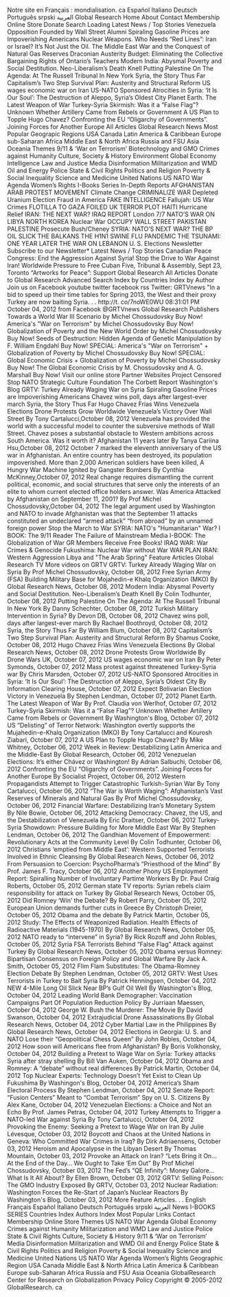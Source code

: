 Notre site en Français : mondialisation. ca Español Italiano Deutsch Português srpski العربية Global Research Home About Contact Membership Online Store Donate Search Loading Latest News / Top Stories Venezuela Opposition Founded by Wall Street Alumni Spiraling Gasoline Prices are Impoverishing Americans Nuclear Weapons. Who Needs “Red Lines”: Iran or Israel? It’s Not Just the Oil. The Middle East War and the Conquest of Natural Gas Reserves Draconian Austerity Budget: Eliminating the Collective Bargaining Rights of Ontario’s Teachers Modern India: Abysmal Poverty and Social Destitution. Neo-Liberalism’s Death Knell Putting Palestine On The Agenda: At The Russell Tribunal In New York Syria, the Story Thus Far Capitalism’s Two Step Survival Plan: Austerity and Structural Reform US wages economic war on Iran US-NATO Sponsored Atrocities in Syria: ‘It Is Our Soul’: The Destruction of Aleppo, Syria’s Oldest City Planet Earth. The Latest Weapon of War Turkey-Syria Skirmish: Was it a “False Flag”? Unknown Whether Artillery Came from Rebels or Government A US Plan to Topple Hugo Chavez? Confronting the EU “Oligarchy of Governments”. Joining Forces for Another Europe All Articles Global Research News Most Popular Geograpic Regions USA Canada Latin America & Caribbean Europe sub-Saharan Africa Middle East & North Africa Russia and FSU Asia Oceania Themes 9/11 & ‘War on Terrorism’ Biotechnology and GMO Crimes against Humanity Culture, Society & History Environment Global Economy Intelligence Law and Justice Media Disinformation Militarization and WMD Oil and Energy Police State & Civil Rights Politics and Religion Poverty & Social Inequality Science and Medicine United Nations US NATO War Agenda Women’s Rights I-Books Series In-Depth Reports AFGHANISTAN ARAB PROTEST MOVEMENT Climate Change CRIMINALIZE WAR Depleted Uranium Election Fraud in America FAKE INTELLIGENCE Fallujah: US War Crimes FLOTILLA TO GAZA FOILED UK TERROR PLOT HAITI Hurricane Relief IRAN: THE NEXT WAR? IRAQ REPORT London 7/7 NATO’S WAR ON LIBYA NORTH KOREA Nuclear War OCCUPY WALL STREET PAKISTAN PALESTINE Prosecute Bush/Cheney SYRIA: NATO’S NEXT WAR? THE BP OIL SLICK THE BALKANS THE H1N1 SWINE FLU PANDEMIC THE TSUNAMI: ONE YEAR LATER THE WAR ON LEBANON U. S. Elections Newsletter Subscribe to our Newsletter\* Latest News / Top Stories Canadian Peace Congress: End the Aggression Against Syria! Stop the Drive to War Against Iran! Worldwide Pressure to Free Cuban Five, Tribunal & Assembly, Sept 23, Toronto “Artworks for Peace”: Support Global Research All Articles Donate to Global Research Advanced Search Index by Countries Index by Author Join us on Facebook youtube twitter facebook rss Twitter: GRTVnews "In a bid to speed up their time tables for Spring 2013, the West and their proxy Turkey are now baiting Syria. . . http://t. co/7noWE0WU 08:31:01 PM October 04, 2012 from Facebook @GRTVnews Global Research Publishers Towards a World War III Scenario by Michel Chossudovsky Buy Now! America's "War on Terrorism" by Michel Chossudovsky Buy Now! Globalization of Poverty and the New World Order by Michel Chossudovsky Buy Now! Seeds of Destruction: Hidden Agenda of Genetic Manipulation by F. William Engdahl Buy Now! SPECIAL: America's "War on Terrorism" + Globalization of Poverty by Michel Chossudovsky Buy Now! SPECIAL: Global Economic Crisis + Globalization of Poverty by Michel Chossudovsky Buy Now! The Global Economic Crisis by M. Chossudovsky and A. G. Marshall Buy Now! Visit our online store Partner Websites Project Censored Stop NATO Strategic Culture Foundation The Corbett Report Washington's Blog GRTV: Turkey Already Waging War on Syria Spiraling Gasoline Prices are Impoverishing Americans Chavez wins poll, days after largest-ever march Syria, the Story Thus Far Hugo Chavez Frias Wins Venezuela Elections Drone Protests Grow Worldwide Venezuela’s Victory Over Wall Street By Tony Cartalucci,October 08, 2012 Venezuela has provided the world with a successful model to counter the subversive methods of Wall Street. Chavez poses a substantial obstacle to Western ambitions across South America. Was it worth it? Afghanistan 11 years later By Tanya Cariina Hsu,October 08, 2012 October 7 marked the eleventh anniversary of the US war in Afghanistan. An entire country has been destroyed, its population impoverished. More than 2,000 American soldiers have been killed, A Hungry War Machine Ignited by Gangster Bombers By Cynthia McKinney,October 07, 2012 Real change requires dismantling the current political, economic, and social structures that serve only the interests of an elite to whom current elected office holders answer. Was America Attacked by Afghanistan on September 11, 2001? By Prof Michel Chossudovsky,October 04, 2012 The legal argument used by Washington and NATO to invade Afghanistan was that the September 11 attacks constituted an undeclared “armed attack” “from abroad” by an unnamed foreign power Stop the March to War SYRIA: NATO's "Humanitarian" War? I BOOK: The 9/11 Reader The Failure of Mainstream Media I-BOOK: The Globalization of War GR Members Receive Free Books! IRAQ WAR: War Crimes & Genocide Fukushima: Nuclear War without War WAR PLAN IRAN: Western Aggression Libya and "The Arab Spring" Feature Articles Global Research TV More videos on GRTV GRTV: Turkey Already Waging War on Syria By Prof Michel Chossudovsky, October 08, 2012 Free Syrian Army (FSA) Building Military Base for Mojahedin-e Khalq Organization (MKO) By Global Research News, October 08, 2012 Modern India: Abysmal Poverty and Social Destitution. Neo-Liberalism’s Death Knell By Colin Todhunter, October 08, 2012 Putting Palestine On The Agenda: At The Russell Tribunal In New York By Danny Schechter, October 08, 2012 Turkish Military Intervention in Syria? By Devon DB, October 08, 2012 Chavez wins poll, days after largest-ever march By Rachael Boothroyd, October 08, 2012 Syria, the Story Thus Far By William Blum, October 08, 2012 Capitalism’s Two Step Survival Plan: Austerity and Structural Reform By Shamus Cooke, October 08, 2012 Hugo Chavez Frias Wins Venezuela Elections By Global Research News, October 08, 2012 Drone Protests Grow Worldwide By Drone Wars UK, October 07, 2012 US wages economic war on Iran By Peter Symonds, October 07, 2012 Mass protest against threatened Turkey-Syria war By Chris Marsden, October 07, 2012 US-NATO Sponsored Atrocities in Syria: ‘It Is Our Soul’: The Destruction of Aleppo, Syria’s Oldest City By Information Clearing House, October 07, 2012 Expect Bolivarian Election Victory in Venezuela By Stephen Lendman, October 07, 2012 Planet Earth. The Latest Weapon of War By Prof. Claudia von Werlhof, October 07, 2012 Turkey-Syria Skirmish: Was it a “False Flag”? Unknown Whether Artillery Came from Rebels or Government By Washington's Blog, October 07, 2012 US “Delisting” of Terror Network: Washington overtly supports the Mujahedin-e-Khalq Organization (MKO) By Tony Cartalucci and Kourosh Ziabari, October 07, 2012 A US Plan to Topple Hugo Chavez? By Mike Whitney, October 06, 2012 Week in Review: Destabilizing Latin America and the Middle-East By Global Research, October 06, 2012 Venezuelan Elections: It’s either Chávez or Washington! By Adrian Salbuchi, October 06, 2012 Confronting the EU “Oligarchy of Governments”. Joining Forces for Another Europe By Socialist Project, October 06, 2012 Western Propagandists Attempt to Trigger Catastrophic Turkish-Syrian War By Tony Cartalucci, October 06, 2012 “The War is Worth Waging”: Afghanistan’s Vast Reserves of Minerals and Natural Gas By Prof Michel Chossudovsky, October 06, 2012 Financial Warfare: Destabilizing Iran’s Monetary System By Nile Bowie, October 06, 2012 Attacking Democracy: Chavez, the US, and the Destabilization of Venezuela By Eric Draitser, October 06, 2012 Turkey-Syria Showdown: Pressure Building for More Middle East War By Stephen Lendman, October 06, 2012 The Gandhian Movement of Empowerment: Revolutionary Acts at the Community Level By Colin Todhunter, October 06, 2012 Christians ‘emptied from Middle East’: Western Supported Terrorists Involved in Ethnic Cleansing By Global Research News, October 06, 2012 From Persuasion to Coercion: PsychoPharma’s “Priesthood of the Mind” By Prof. James F. Tracy, October 06, 2012 Another Phony US Employment Report: Spiralling Number of Involuntary Partime Workers By Dr. Paul Craig Roberts, October 05, 2012 German state TV reports: Syrian rebels claim responsibility for attack on Turkey By Global Research News, October 05, 2012 Did Romney ‘Win’ the Debate? By Robert Parry, October 05, 2012 European Union demands further cuts in Greece By Christoph Dreier, October 05, 2012 Obama and the debate By Patrick Martin, October 05, 2012 Study: The Effects of Weaponized Radiation. Health Effects of Radioactive Materials (1945-1970) By Global Research News, October 05, 2012 NATO ready to “intervene” in Syria? By Rick Rozoff and John Robles, October 05, 2012 Syria FSA Terrorists Behind “False Flag” Attack against Turkey By Global Research News, October 05, 2012 Obama versus Romney: Bipartisan Consensus on Foreign Policy and Global Warfare By Jack A. Smith, October 05, 2012 Flim Flam Substitutes: The Obama-Romney Election Debate By Stephen Lendman, October 05, 2012 GRTV: West Uses Terrorists in Turkey to Bait Syria By Patrick Henningsen, October 04, 2012 NEW 4-Mile Long Oil Slick Near BP’s Gulf Oil Well By Washington's Blog, October 04, 2012 Leading World Bank Demographer: Vaccination Campaigns Part Of Population Reduction Policy By Jurriaan Maessen, October 04, 2012 George W. Bush the Murderer: The Movie By David Swanson, October 04, 2012 Extrajudicial Drone Assassinations By Global Research News, October 04, 2012 Cyber Martial Law in the Philippines By Global Research News, October 04, 2012 Elections in Georgia: U. S. and NATO Lose their “Geopolitical Chess Queen” By John Robles, October 04, 2012 How soon will Americans flee from Afghanistan? By Boris Volkhonsky, October 04, 2012 Building a Pretext to Wage War on Syria: Turkey attacks Syria after stray shelling By Bill Van Auken, October 04, 2012 Obama and Romney: A “debate” without real differences By Patrick Martin, October 04, 2012 Top Nuclear Experts: Technology Doesn’t Yet Exist to Clean Up Fukushima By Washingon's Blog, October 04, 2012 America’s Sham Electoral Process By Stephen Lendman, October 04, 2012 Senate Report: “Fusion Centers” Meant to “Combat Terrorism” Spy on U. S. Citizens By Alex Kane, October 04, 2012 Venezuelan Elections: a Choice and Not an Echo By Prof. James Petras, October 04, 2012 Turkey Attempts to Trigger a NATO-led War against Syria By Tony Cartalucci, October 04, 2012 Provoking the Enemy: Seeking a Pretext to Wage War on Iran By Julie Lévesque, October 03, 2012 Boycott and Chaos at the United Nations in Geneva: Who Committed War Crimes in Iraq? By Dirk Adriaensens, October 03, 2012 Heroism and Apocalypse in the Libyan Desert By Thomas Mountain, October 03, 2012 Provoke an Attack on Iran? “Lets Bring it On… At the End of the Day… We Ought to Take ‘Em Out” By Prof Michel Chossudovsky, October 03, 2012 The Fed’s “QE Infinity”: Money Galore… What Is It All About? By Ellen Brown, October 03, 2012 GRTV: Selling Poison: The GMO Industry Exposed By GRTV, October 03, 2012 Nuclear Radiation: Washington Forces the Re-Start of Japan’s Nuclear Reactors By Washington's Blog, October 03, 2012 More Feature Articles. . . English Français Español Italiano Deutsch Português srpski العربية News I-BOOKS SERIES Countries Index Authors Index Most Popular Links Contact Membership Online Store Themes US NATO War Agenda Global Economy Crimes against Humanity Militarization and WMD Law and Justice Police State & Civil Rights Culture, Society & History 9/11 & ‘War on Terrorism’ Media Disinformation Militarization and WMD Oil and Energy Police State & Civil Rights Politics and Religion Poverty & Social Inequality Science and Medicine United Nations US NATO War Agenda Women’s Rights Geographic Region USA Canada Middle East & North Africa Latin America & Caribbean Europe sub-Saharan Africa Russia and FSU Asia Oceania GlobalResearch Center for Research on Globalization Privacy Policy Copyright © 2005-2012 GlobalResearch. ca
